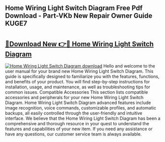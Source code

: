 ## Home Wiring Light Switch Diagram Free Pdf Download - Part-VKb New Repair Owner Guide KUGE7

# <h2><a href="http://dfk4qdt.blite.top/?on=Home+Wiring+Light+Switch+Diagram">🔗Download New 👉🔴 Home Wiring Light Switch Diagram</a></h2>

[![Home Wiring Light Switch Diagram download](https://i.imgur.com/lujVjoI.png)](http://dfk4qdt.blite.top/?on=Home+Wiring+Light+Switch+Diagram)
Hello and welcome to the user manual for your brand new Home Wiring Light Switch Diagram. This guide is specifically designed to familiarize you with the features, functions, and benefits of your product. You will find step-by-step instructions for installation, usage, and maintenance, as well as troubleshooting tips for common issues. Compatible Accessories This section lists compatible accessories and peripherals for your new Home Wiring Light Switch Diagram. Home Wiring Light Switch Diagram advanced features include image recognition, voice commands, customizable profiles, and automatic backups, all easily controlled through the user-friendly and intuitive interface. We believe that the Home Wiring Light Switch Diagram has been a comprehensive and thorough resource in your quest to understand the features and capabilities of your new item. If you need any assistance or have any questions, our customer service team is always available.
